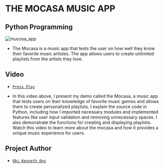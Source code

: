 # THE MOCASA MUSIC APP
## Python Programming

![mucosa_app](https://github.com/obithelight/mocasa/assets/91734251/56413054-6f9f-4dab-afe3-672b58dee0a3)

- The Mocasa is a music app that tests the user on how well they know their favorite music artistes. The app allows users to create unlimited playlists from the artists they love.

## Video

- [`Press Play`](https://www.loom.com/share/6027856698f4463d9fb4ac16bebedaf1?sid=b7480842-27ee-4f06-bd47-dd875205e380)

- In this video above, I present my demo called the Mocasa, a music app that tests users on their knowledge of favorite music genres and allows them to create personalized playlists. I explain the source code in Python, including how I imported necessary modules and implemented features like user input validation and removing unnecessary spaces. I also demonstrate the functions for creating and displaying playlists. Watch this video to learn more about the mocasa and how it provides a unique music experience for users.

## Project Author

- [`Obi Kenneth Onu`](https://www.linkedin.com/in/obithelight/)
